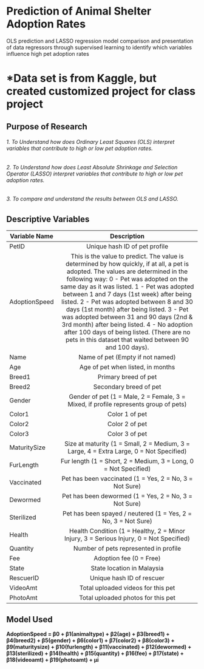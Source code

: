 # Prediction of Animal Shelter Adoption Rates
OLS prediction and LASSO regression model comparison and presentation of data regressors through supervised learning to identify which variables influence high pet adoption rates
# *Data set is from Kaggle, but created customized project for class project

## Purpose of Research
###### 1. To Understand how does Ordinary Least Squares (OLS) interpret variables that contribute to high or low pet adoption rates.
###### 2. To Understand how does Least Absolute Shrinkage and Selection Operator (LASSO) interpret variables that contribute to high or low pet adoption rates.
###### 3. To compare and understand the results between OLS and LASSO.

## Descriptive Variables

| Variable Name  | Description |
| ------------- |:-------------:|
| PetID      | Unique hash ID of pet profile     |
| AdoptionSpeed      | This is the value to predict. The value is determined by how quickly, if at all, a pet is adopted. The values are determined in the following way: 0 - Pet was adopted on the same day as it was listed. 1 - Pet was adopted between 1 and 7 days (1st week) after being listed. 2 - Pet was adopted between 8 and 30 days (1st month) after being listed. 3 - Pet was adopted between 31 and 90 days (2nd & 3rd month) after being listed. 4 - No adoption after 100 days of being listed. (There are no pets in this dataset that waited between 90 and 100 days).     |
| Name      | Name of pet (Empty if not named)     |
| Age      | Age of pet when listed, in months     |
| Breed1      | Primary breed of pet     |
| Breed2      | Secondary breed of pet     |
| Gender      | Gender of pet (1 = Male, 2 = Female, 3 = Mixed, if profile represents group of pets)     |
| Color1      | Color 1 of pet     |
| Color2      | Color 2 of pet     |
| Color3      | Color 3 of pet     |
| MaturitySize      | Size at maturity (1 = Small, 2 = Medium, 3 = Large, 4 = Extra Large, 0 = Not Specified)     |
| FurLength      | Fur length (1 = Short, 2 = Medium, 3 = Long, 0 = Not Specified)     |
| Vaccinated      | Pet has been vaccinated (1 = Yes, 2 = No, 3 = Not Sure)     |
| Dewormed      | Pet has been dewormed (1 = Yes, 2 = No, 3 = Not Sure)     |
| Sterilized      | Pet has been spayed / neutered (1 = Yes, 2 = No, 3 = Not Sure)     |
| Health      | Health Condition (1 = Healthy, 2 = Minor Injury, 3 = Serious Injury, 0 = Not Specified)     |
| Quantity      | Number of pets represented in profile     |
| Fee      | Adoption fee (0 = Free)     |
| State      | State location in Malaysia      |
| RescuerID      | Unique hash ID of rescuer     |
| VideoAmt      | Total uploaded videos for this pet     |
| PhotoAmt      | Total uploaded photos for this pet     |



## Model Used
**AdoptionSpeed = β0 + β1(animaltype) + β2(age) + β3(breed1) + β4(breed2) + β5(gender) + β6(color1) + β7(color2) + β8(color3) + β9(maturitysize) + β10(furlength) + β11(vaccinated) + β12(dewormed) + β13(sterilized) + β14(health) + β15(quantity) + β16(fee) + β17(state) + β18(videoamt) + β19(photoamt) + μi**

